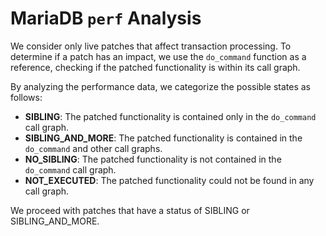 # MariaDB `perf` Analysis

We consider only live patches that affect transaction processing. To determine if a patch has an impact, we use the `do_command` function as a reference, checking if the patched functionality is within its call graph.

By analyzing the performance data, we categorize the possible states as follows:

- **SIBLING**: The patched functionality is contained only in the `do_command` call graph.
- **SIBLING_AND_MORE**: The patched functionality is contained in the `do_command` and other call graphs.
- **NO_SIBLING**: The patched functionality is not contained in the `do_command` call graph.
- **NOT_EXECUTED**: The patched functionality could not be found in any call graph.

We proceed with patches that have a status of SIBLING or SIBLING_AND_MORE.
